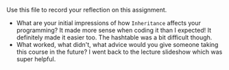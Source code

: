Use this file to record your reflection on this assignment.

- What are your initial impressions of how `Inheritance` affects your programming?
It made more sense when coding it than I expected! It definitely made it easier too. The hashtable was a bit difficult though.
- What worked, what didn't, what advice would you give someone taking this course in the future?
I went back to the lecture slideshow which was super helpful.
